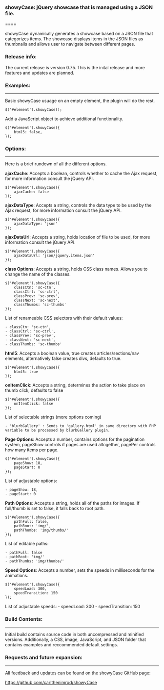 ### showyCase: jQuery showcase that is managed using a JSON file.
====

showyCase dynamically generates a showcase based on a JSON file that categorizes items. The showcase displays items in the JSON files as thumbnails and allows user to navigate between different pages.


### Release info:

The current release is version 0.75. This is the inital release and more features and updates are planned.


### Examples:
----

Basic showyCase usuage on an empty element, the plugin will do the rest.

	$('#element').showyCase();

Add a JavaScript object to achieve additional functionality.

	$('#element').showyCase({
		html5: false,
	});


### Options:
----

Here is a brief rundown of all the different options.

**ajaxCache**: Accepts a boolean, controls whether to cache the Ajax request, for more information consult the jQuery API.

	$('#element').showyCase({
		ajaxCache: false
	});

**ajaxDataType**: Accepts a string, controls the data type to be used by the Ajax request, for more information consult the jQuery API.

	$('#element').showyCase({
		ajaxDataType: 'json'
	});

**ajaxDataUrl**: Accepts a string, holds location of file to be used, for more information consult the jQuery API.

	$('#element').showyCase({
		ajaxDataUrl: 'json/jquery.items.json'
	});			

**class Options**: Accepts a string, holds CSS class names. Allows you to change the name of the classes.

	$('#element').showyCase({
		classCtn: 'sc-ctn',
		classCtrl: 'sc-ctrl',
		classPrev: 'sc-prev',
		classNext: 'sc-next',
		classThumbs: 'sc-thumbs'
	});

List of renameable CSS selectors with their default values:

	- classCtn: 'sc-ctn',
	- classCtrl: 'sc-ctrl',
	- classPrev: 'sc-prev',
	- classNext: 'sc-next',
	- classThumbs: 'sc-thumbs'

**html5**: Accepts a boolean value, true creates articles/sections/nav elements, alternatively false creates divs, defaults to true.

	$('#element').showyCase({
		html5: true
	});

**onItemClick**: Accepts a string, determines the action to take place on thumb click, defaults to false

	$('#element').showyCase({
		onItemClick: false
	});

List of selectable strings (more options coming)

	- 'blurbGallery' : Sends to 'gallery.html' in same directory with PHP variable to be processed by blurbGallery plugin.

**Page Options**: Accepts a number, contains options for the pagination system, pageShow controls if pages are used altogether, pagePer controls how many items per page.

	$('#element').showyCase({
		pageShow: 18,
		pageStart: 0
	});

List of adjustable options:

	- pageShow: 18,
	- pageStart: 0

**Path Options**: Accepts a string, holds all of the paths for images. If full/thumb is set to false, it falls back to root path.

	$('#element').showyCase({
		pathFull: false,
		pathRoot: 'img/',
		pathThumbs: 'img/thumbs/'
	});

List of editable paths:

	- pathFull: false
	- pathRoot: 'img/'
	- pathThumbs: 'img/thumbs/'

**Speed Options**: Accepts a number, sets the speeds in milliseconds for the animations.

	$('#element').showyCase({
		speedLoad: 300,
		speedTransition: 150
	});

List of adjustable speeds:
	- speedLoad: 300
	- speedTransition: 150


### Build Contents:
----
Initial build contains source code in both uncompressed and minified versions. Additionally, a CSS, image, JavaScript, and JSON folder that contains examples and reccommended default settings.


### Requests and future expansion:
----
All feedback and updates can be found on the showyCase GitHub page:

https://github.com/carlthenimrod/showyCase